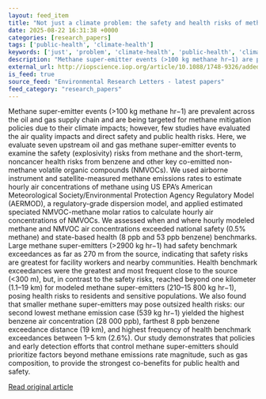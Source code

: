 ```yaml
---
layout: feed_item
title: "Not just a climate problem: the safety and health risks of methane super-emitter events"
date: 2025-08-22 16:31:38 +0000
categories: [research_papers]
tags: ['public-health', 'climate-health']
keywords: ['just', 'problem', 'climate-health', 'public-health', 'climate']
description: "Methane super-emitter events (>100 kg methane hr−1) are prevalent across the oil and gas supply chain and are being targeted for methane mitigation policies ..."
external_url: http://iopscience.iop.org/article/10.1088/1748-9326/addedd
is_feed: true
source_feed: "Environmental Research Letters - latest papers"
feed_category: "research_papers"
---
```


Methane super-emitter events (>100 kg methane hr−1) are prevalent across the oil and gas supply chain and are being targeted for methane mitigation policies due to their climate impacts; however, few studies have evaluated the air quality impacts and direct safety and public health risks. Here, we evaluate seven upstream oil and gas methane super-emitter events to examine the safety (explosivity) risks from methane and the short-term, noncancer health risks from benzene and other key co-emitted non-methane volatile organic compounds (NMVOCs). We used airborne instrument and satellite-measured methane emissions rates to estimate hourly air concentrations of methane using US EPA’s American Meteorological Society/Environmental Protection Agency Regulatory Model (AERMOD), a regulatory-grade dispersion model, and applied estimated speciated NMVOC-methane molar ratios to calculate hourly air concentrations of NMVOCs. We assessed when and where hourly modeled methane and NMVOC air concentrations exceeded national safety (0.5% methane) and state-based health (8 ppb and 53 ppb benzene) benchmarks. Large methane super-emitters (>2900 kg hr−1) had safety benchmark exceedances as far as 270 m from the source, indicating that safety risks are greatest for facility workers and nearby communities. Health benchmark exceedances were the greatest and most frequent close to the source (<300 m), but, in contrast to the safety risks, reached beyond one kilometer (1.1–19 km) for modeled methane super-emitters (210–15 800 kg hr−1), posing health risks to residents and sensitive populations. We also found that smaller methane super-emitters may pose outsized health risks: our second lowest methane emission case (539 kg hr−1) yielded the highest benzene air concentration (28 000 ppb), farthest 8 ppb benzene exceedance distance (19 km), and highest frequency of health benchmark exceedances between 1–5 km (2.6%). Our study demonstrates that policies and early detection efforts that control methane super-emitters should prioritize factors beyond methane emissions rate magnitude, such as gas composition, to provide the strongest co-benefits for public health and safety.

[Read original article](http://iopscience.iop.org/article/10.1088/1748-9326/addedd)
